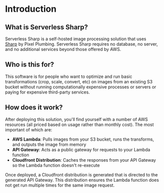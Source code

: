 # Introduction

## What is Serverless Sharp?
Serverless Sharp is a self-hosted image processing solution that uses [Sharp](https://sharp.pixelplumbing.com/) by
 Pixel Plumbing. Serverless Sharp requires no database, no server, and no additional services beyond those offered by
 AWS.
 
## Who is this for?
This software is for people who want to optimize and run basic transformations (crop, scale, convert, etc) on images
 from an existing S3 bucket without running computationally expensive processes or servers or paying for expensive
 third-party services.

## How does it work?
After deploying this solution, you'll find yourself with a number of AWS resources (all priced based on usage rather
than monthly cost). The most important of which are:
- **AWS Lambda**: Pulls images from your S3 bucket, runs the transforms, and outputs the image from memory
- **API Gateway**: Acts as a public gateway for requests to your Lambda function
- **Cloudfront Distribution**: Caches the responses from your API Gateway so the Lambda function doesn't re-execute

Once deployed, a Cloudfront distribution is generated that is directed to the generated API Gateway. This distribution
ensures the Lambda function does not get run multiple times for the same image request.
